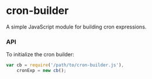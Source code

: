 # cron-builder
A simple JavaScript module for building cron expressions.

### API
To initialize the cron builder:

```JavaScript
var cb = require('/path/to/cron-builder.js'),
    cronExp = new cb();
```

